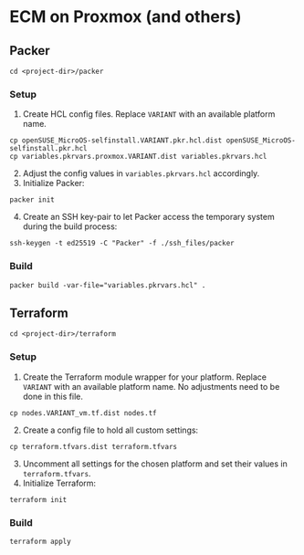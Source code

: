 # ECM on Proxmox (and others)

## Packer
```shell
cd <project-dir>/packer
```

### Setup
1. Create HCL config files. Replace `VARIANT` with an available platform name. 
```shell
cp openSUSE_MicroOS-selfinstall.VARIANT.pkr.hcl.dist openSUSE_MicroOS-selfinstall.pkr.hcl
cp variables.pkrvars.proxmox.VARIANT.dist variables.pkrvars.hcl
```
2. Adjust the config values in `variables.pkrvars.hcl` accordingly.
3. Initialize Packer:
```shell
packer init
```
4. Create an SSH key-pair to let Packer access the temporary system during the build process:
```shell
ssh-keygen -t ed25519 -C "Packer" -f ./ssh_files/packer
```

### Build
```shell
packer build -var-file="variables.pkrvars.hcl" .
```

## Terraform
```shell
cd <project-dir>/terraform
```

### Setup
1. Create the Terraform module wrapper for your platform. Replace `VARIANT` with an available platform name. No adjustments need to be done in this file.
```shell
cp nodes.VARIANT_vm.tf.dist nodes.tf
```
2. Create a config file to hold all custom settings:
```shell
cp terraform.tfvars.dist terraform.tfvars
```
3. Uncomment all settings for the chosen platform and set their values in `terraform.tfvars`.
4. Initialize Terraform:
```shell
terraform init
```

### Build
```shell
terraform apply
```


